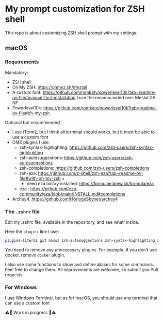# My prompt customization for ZSH shell

This repo is about customizing ZSH shell prompt with my settings.

## macOS

### Requirements

Mandatory:
- ZSH shell
- Oh My ZSH: https://ohmyz.sh/#install
- A custom font: https://github.com/romkatv/powerlevel10k?tab=readme-ov-file#manual-font-installation
  I use the recommanded one: MesloLGS NF
- Powerlevel10k: https://github.com/romkatv/powerlevel10k?tab=readme-ov-file#oh-my-zsh

Optional but recommended
- I use iTerm2, but I think all terminal should works, but it must be able to use a custom font
- OMZ plugins I use: 
  - zsh-syntax-highlighting: https://github.com/zsh-users/zsh-syntax-highlighting
  - zsh-autosuggestions: https://github.com/zsh-users/zsh-autosuggestions
  - zsh-completions: https://github.com/zsh-users/zsh-completions
  - zsh-eza: https://github.com/z-shell/zsh-eza?tab=readme-ov-file#with-oh-my-zsh + 
      - need eza binary installed: https://formulae.brew.sh/formula/eza
  - eza : https://github.com/eza-community/eza/blob/main/INSTALL.md#completions
- Archey4: https://github.com/HorlogeSkynet/archey4
### The `.zshrc` file

Edit my .zshrc file, available in the repository, and see what' inside.

Here the `plugins` line I use:
```zsh
plugins=(iterm2 git macos zsh-autosuggestions zsh-syntax-highlighting zsh-completions colored-man-pages brew z aliases command-not-found sudo docker python virtualenv colorize zsh-eza)
```
You need to remove any unnecessary plugins. For example, if you don't use docker, remove `docker` plugin.

I also use some functions to show and define aliases for some commands. Feel free to change them.
All improvements are welcome, so submit you Pull requests.



### For Windows

I use Windows Terminal, but as for macOS, you should use any terminal that can use a custom font.

⚠️🚨 Work in progress 🚨⚠️